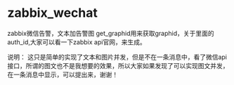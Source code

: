 # zabbix_wechat
zabbix微信告警，文本加告警图
get_graphid用来获取graphid，关于里面的auth_id,大家可以看一下zabbix api官网，来生成。

说明：
这只是简单的实现了文本和图片并发，但是不在一条消息中，看了微信api接口，所谓的图文也不是我想要的效果，所以大家如果发现了可以实现图文并发，在一条消息中显示，可以提出来，谢谢！

